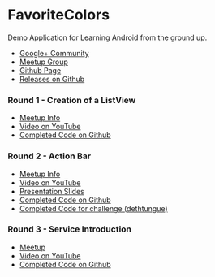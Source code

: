 FavoriteColors
==============

Demo Application for Learning Android from the ground up. 

* [Google+ Community](https://plus.google.com/u/0/communities/103314203601881861807)
* [Meetup Group](http://www.meetup.com/gr-jug/)
* [Github Page](https://github.com/grjug/FavoriteColors)
* [Releases on Github](https://github.com/grjug/FavoriteColors/releases)

### Round 1 - Creation of a ListView
* [Meetup Info](http://www.meetup.com/gr-jug/events/119719142/)
* [Video on YouTube](https://www.youtube.com/watch?v=va9oX5IITtU)
* [Completed Code on Github](https://github.com/grjug/FavoriteColors/tree/v1.0)

### Round 2 - Action Bar
* [Meetup Info](http://www.meetup.com/gr-jug/events/123803352/)
* [Video on YouTube](https://www.youtube.com/watch?v=fhi1_FzIwfo)
* [Presentation Slides](https://docs.google.com/presentation/d/11RHs9yKUrFtSZGShMSKRhCd2uwy5-V4CrmUM4ohgzpw/edit?pli=1#slide=id.p13)
* [Completed Code on Github](https://github.com/grjug/FavoriteColors/tree/v1.1)
* [Completed Code for challenge (dethtungue)](https://github.com/dethtungue/GRJUG_ANDROID)

### Round 3 - Service Introduction
* [Meetup](http://www.meetup.com/gr-jug/events/123803542/)
* [Video on YouTube](https://www.youtube.com/watch?v=fhi1_FzIwfo)
* [Completed Code on Github](https://github.com/grjug/FavoriteColors/releases/tag/v1.2)
